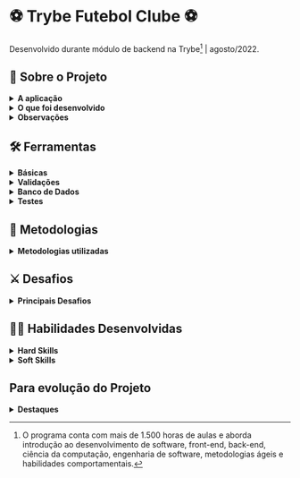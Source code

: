 # ⚽ Trybe Futebol Clube ⚽
Desenvolvido durante módulo de backend na Trybe[^1] | agosto/2022.
[^1]: O programa conta com mais de 1.500 horas de aulas e aborda introdução ao desenvolvimento de software, front-end, back-end, ciência da computação, engenharia de software, metodologias ágeis e habilidades comportamentais.

## :page_with_curl: Sobre o Projeto

<details>
<summary><strong>A aplicação</strong></summary><br />

O `TFC` é um site informativo sobre partidas e classificações de futebol!

![Exemplo app front](TFCgeral.png)

</details>

<details>
<summary><strong>O que foi desenvolvido</strong></summary><br />

Para esse projeto, foi desenvolvida uma API RESTful com aplicações frontend e backend integradas através do docker-compose, que consomem um banco de dados.

Construí um __backend dockerizado utilizando modelagem de dados através do Sequelize__.

Foram respeitadas regras de negócio pré definidas pela Trybe, onde precisei garantir que a API desenvolvida fosse capaz de ser consumida pelo frontend provido dentro do projeto. 

Destaco aqui uma das regras principais nesse desenvolvimento: para adicionar uma partida ou fazer alterações, o usuário deve estar logado. __Essa verificação é feita através de um token válido__. 

Além disso, as tabelas `teams` e `matches` contam com um relacionamento para executar as devidas atualizações das partidas.

![Exemplo er-diagram](er-diagram.png)
</details>

<details>
<summary><strong>Observações</strong></summary><br />

* Para esse projeto, foi disponibilizado pela Trybe toda a parte de frontend, sendo minha responsabilidade a criação do backend.
* O projeto foi desenvolvido com base em requisitos definidos pela Trybe dentro de um tempo pré determinado.
</details>

## :hammer_and_wrench: Ferramentas

<details>
<summary><strong>Básicas</strong></summary><br />
  
* TypeScript
* Node.js
* cors
* dotenv
* express
* express-async-errors
  
</details>

<details>
<summary><strong>Validações</strong></summary><br />
  
* bcryptjs
* JWT
* Joi
</details>

<details>
<summary><strong>Banco de Dados</strong></summary><br />
  
* MySQL
* Sequelize
</details>

<details>
<summary><strong>Testes</strong></summary><br />
  
* Jest
* Mocha
* Chai
</details>

## :memo: Metodologias

<details>
<summary><strong>Metodologias utilizadas</strong></summary><br />

* SOLID
* POO
* AGILE
</details>

## ⚔️ Desafios

<details>
<summary><strong>Principais Desafios</strong></summary><br />

* __Typescript__ com __POO__: projeto referencia para firmar esses conceitos.

* Conceitos de __SOLID__: desenvolver o projeto buscando utilizar ao máximo esses conceitos.

* Resultado geral (leaderboard): estruturar uma __query SQL__ para que em uma  única requisição, retornasse a classificação geral dos jogos (podendo ser filtrada por time da casa, visitantes e geral).
</details>

## :woman_technologist: Habilidades Desenvolvidas

<details>
<summary><strong>Hard Skills</strong></summary><br />
  
* Principais hard skills desenvolvidas:
  * TypeScript
  * POO
  * SOLID
</details>

<details>
<summary><strong>Soft Skills</strong></summary><br />
  
* Inteligência Emocional
* Autoliderança
* Gestão do Tempo
* Compartilhar conhecimentos com os demais alunos da Trybe
* Recorrer a mentorias para esclarecimento de dúvidas
</details>

## Para evolução do Projeto
<details>
<summary><strong>Destaques</strong></summary><br />

* Refatoração: manipulação de erros e validações.
* Testes: atingir cobertura de 100% da aplicação.
</details>

<!--
## 🚧 Como Instalar o Projeto | em construção 🚧

<details>
  <summary markdown="span"><strong>Tutorial</strong></summary><br />
</details>
-->

<!--
## 🚧 Como Utilizar a Aplicação | em construção 🚧

<details>
  <summary markdown="span"><strong>Tutorial</strong></summary><br />
</details>
-->
